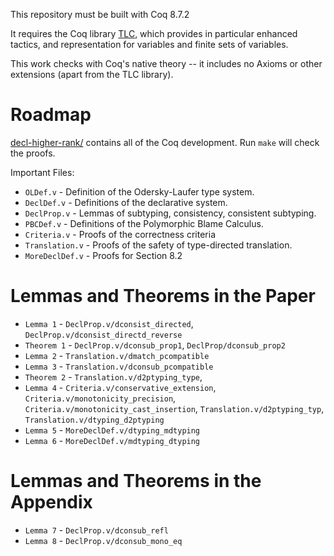 This repository must be built with Coq 8.7.2

It requires the Coq library [TLC](http://www.chargueraud.org/softs/tlc/), which
provides in particular enhanced tactics, and representation for variables and
finite sets of variables. 

This work checks with Coq's native theory -- it includes no Axioms or other
extensions (apart from the TLC library).

# Roadmap #

[decl-higher-rank/](./decl-higher-rank) contains all of the Coq development. Run
`make` will check the proofs.

Important Files:

+ `OLDef.v` - Definition of the Odersky-Laufer type system.
+ `DeclDef.v` - Definitions of the declarative system.
+ `DeclProp.v` - Lemmas of subtyping, consistency, consistent subtyping.
+ `PBCDef.v` - Definitions of the Polymorphic Blame Calculus.
+ `Criteria.v` - Proofs of the correctness criteria
+ `Translation.v` - Proofs of the safety of type-directed translation.
+ `MoreDeclDef.v` - Proofs for Section 8.2

# Lemmas and Theorems in the Paper #

+ `Lemma 1` - `DeclProp.v/dconsist_directed`, `DeclProp.v/dconsist_directd_reverse`
+ `Theorem 1`  - `DeclProp.v/dconsub_prop1`, `DeclProp/dconsub_prop2`
+ `Lemma 2` - `Translation.v/dmatch_pcompatible`
+ `Lemma 3` - `Translation.v/dconsub_pcompatible`
+ `Theorem 2` - `Translation.v/d2ptyping_type`,
+ `Lemma 4` - `Criteria.v/conservative_extension`, `Criteria.v/monotonicity_precision`, `Criteria.v/monotonicity_cast_insertion`, `Translation.v/d2ptyping_typ`, `Translation.v/dtyping_d2ptyping`
+ `Lemma 5` - `MoreDeclDef.v/dtyping_mdtyping`
+ `Lemma 6` - `MoreDeclDef.v/mdtyping_dtyping`

# Lemmas and Theorems in the Appendix #

+ `Lemma 7` - `DeclProp.v/dconsub_refl`
+ `Lemma 8` - `DeclProp.v/dconsub_mono_eq`

